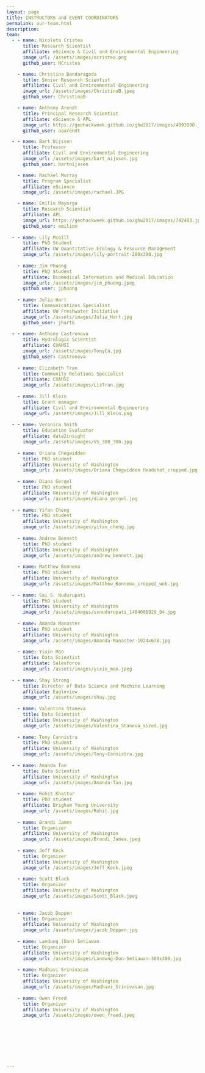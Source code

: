 ```yaml
---
layout: page
title: INSTRUCTORS and EVENT COORDINATORS
permalink: our-team.html
description:
team:
  - - name: Nicoleta Cristea
      title: Research Scientist
      affiliate: eScience & Civil and Environmental Engineering
      image_url: /assets/images/ncristea.png
      github_user: NCristea

    - name: Christina Bandaragoda
      title: Senior Research Scientist
      affiliate: Civil and Environmental Engineering
      image_url: /assets/images/ChristinaB.jpeg
      github_user: ChristinaB

    - name: Anthony Arendt
      title: Principal Research Scientist
      affiliate: eScience & APL
      image_url: https://geohackweek.github.io/ghw2017/images/4993098.jpeg
      github_user: aaarendt

  - - name: Bart Nijssen
      title: Professor
      affiliate: Civil and Environmental Engineering
      image_url: /assets/images/bart_nijssen.jpg
      github_user: bartnijssen

    - name: Rachael Murray
      title: Program Specialist
      affiliate: eScience
      image_url: /assets/images/rachael.JPG

    - name: Emilio Mayorga
      title: Research Scientist
      affiliate: APL
      image_url: https://geohackweek.github.io/ghw2017/images/742403.jpg
      github_user: emiliom
      
  - - name: Lily McGill
      title: PhD Student
      affiliate: UW Quantitative Ecology & Resource Management
      image_url: /assets/images/lily-portrait-200x300.jpg
        
    - name: Jim Phuong
      title: PhD Student
      affiliate: Biomedical Informatics and Medical Education
      image_url: /assets/images/jim_phuong.jpeg
      github_user: jphuong
      
    - name: Julia Hart
      title: Communications Specialist
      affiliate: UW Freshwater Initiative
      image_url: /assets/images/Julia_Hart.jpg
      github_user: jhart6
      
  - - name: Anthony Castronova
      title: Hydrologic Scientist
      affiliate: CUAHSI
      image_url: /assets/images/TonyCa.jpg
      github_user: Castronova
        
    - name: Elizabeth Tran
      title: Community Relations Specialist
      affiliate: CUAHSI
      image_url: /assets/images/LizTran.jpg
      
    - name: Jill Klein
      title: Grant manager
      affiliate: Civil and Environmental Engineering
      image_url: /assets/images/Jill_Klein.png 
      
  - - name: Veronica Smith
      title: Education Evaluator
      affiliate: data2insight
      image_url: /assets/images/VS_300_300.jpg
        
    - name: Oriana Chegwidden
      title: PhD student
      affiliate: University of Washington
      image_url: /assets/images/Oriana Chegwidden Headshot_cropped.jpg
      
    - name: Diana Gergel
      title: PhD student
      affiliate: University of Washington
      image_url: /assets/images/diana_gergel.jpg 
      
  - - name: Yifan Cheng
      title: PhD student
      affiliate: University of Washington
      image_url: /assets/images/yifan_cheng.jpg
        
    - name: Andrew Bennett
      title: PhD student
      affiliate: University of Washington
      image_url: /assets/images/andrew_bennett.jpg
      
    - name: Matthew Bonnema
      title: PhD student
      affiliate: University of Washington
      image_url: /assets/images/Matthew_Bonnema_cropped_web.jpg
      
  - - name: Sai S. Nudurupati
      title: PhD student
      affiliate: University of Washington
      image_url: /assets/images/ssnudurupati_1484086929_94.jpg
        
    - name: Amanda Manaster
      title: PhD student
      affiliate: University of Washington
      image_url: /assets/images/Amanda-Manaster-1024x678.jpg
      
    - name: Yixin Mao
      title: Data Scientist
      affiliate: Salesforce
      image_url: /assets/images/yixin_mao.jpeg 
      
  - - name: Shay Strong 
      title: Director of Data Science and Machine Learning
      affiliate: Eagleview
      image_url: /assets/images/shay.jpg
        
    - name: Valentina Staneva
      title: Data Scientist
      affiliate: University of Washington
      image_url: /assets/images/Valentina_Staneva_sized.jpg
      
    - name: Tony Cannistra
      title: PhD student
      affiliate: University of Washington
      image_url: /assets/images/Tony-Cannistra.jpg
      
  - - name: Amanda Tan 
      title: Data Scientist
      affiliate: University of Washington
      image_url: /assets/images/Amanda-Tan.jpg
        
    - name: Rohit Khattar
      title: PhD student
      affiliate: Brigham Young University 
      image_url: /assets/images/Rohit.jpg
      
    - name: Brandi James
      title: Organizer
      affiliate: University of Washington
      image_url: /assets/images/Brandi_James.jpeg
      
    - name: Jeff Keck
      title: Organizer
      affiliate: University of Washington
      image_url: /assets/images/Jeff_Keck.jpeg
      
    - name: Scott Black
      title: Organizer
      affiliate: University of Washington
      image_url: /assets/images/Scott_Black.jpeg
    
      
    - name: Jacob Deppen
      title: Organizer
      affiliate: University of Washington
      image_url: /assets/images/jacob_Deppen.jpg
      
    - name: Landung (Don) Setiawan
      title: Organizer
      affiliate: University of Washington
      image_url: /assets/images/Landung-Don-Setiawan-300x300.jpg
      
    - name: Madhavi Srinivasan
      title: Organizer
      affiliate: University of Washington
      image_url: /assets/images/Madhavi_Srinivasan.jpg
      
    - name: Owen Freed
      title: Organizer
      affiliate: University of Washington
      image_url: /assets/images/owen_freed.jpeg
      
     
      
    
     
    
      
      
---
```

 
